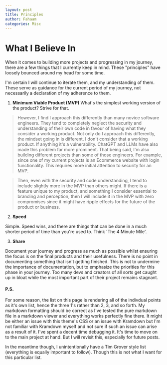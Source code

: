 ```yaml
---
layout: post
title: Principles
author: Fahaam
categories: Misc
---
```


# What I Believe In

When it comes to building more projects and progressing in my journey, there are a few things that I currently keep in mind. These "principles" have loosely bounced around my head for some time.

I'm certain I will continue to iterate them, and my understanding of them. These serve as guidance for the current period of my journey, not necessarily a declaration of my adherence to them.

1. **Minimum Viable Product (MVP)** What's the simplest working version of the product? Strive for that. 

> However, I find I approach this differently than many novice software engineers. They tend to completely neglect the security and understanding of their own code in favour of having what they consider a working product. Not only do I approach this differently, the mindset going in is different. I don't consider that a working product. If anything it's a vulnerability. ChatGPT and LLMs have also made this problem far more prominent. That being said, I'm also building different projects than some of those engineers. For example, since one of my current projects is an Ecommerce website with login functionality. This requires more initial attention to security for an MVP. 

> Then, even with the security and code understanding, I tend to include slightly more in the MVP than others might. If there is a feature unique to my product, and something I consider essential to branding and perception, then I will include it in the MVP with zero compromises since it might have ripple effects for the future of the product or business. 

2. **Speed**

Simple. Speed wins, and there are things that can be done in a much shorter period of time than you're used to. Think 'The 4 Minute Mile'.

3. **Share**

Document your journey and progress as much as possible whilst ensuring the focus is on the final products and their usefulness. There is no point in documenting something that isn't getting finished. This is not to undermine the importance of documentation, but to emphasize the priorities for this phase in your journey. Too many devs and creators of all sorts get caught up in bloat while the most important part of their project remains stagnant.


#### P.S.

For some reason, the list on this page is rendering all of the indivdual points as it's own list, hence the three 1's rather than 2, 3, and so forth. My markdown formatting should be correct as I've tested the pure markdown file in a markdown viewer and everything works perfectly fine there. It might be either an issue with this theme's CSS or an issue with Kramdown but I'm not familiar with Kramdown myself and not sure if such an issue can arise as a result of it. I've spent a decent time debugging it. It's time to move on to the main project at hand. But I will revisit this, especially for future posts.

In the meantime though, I unintentionally have a Tim Grover style list (everything is equally important to follow). Though this is not what I want for this particular list.



